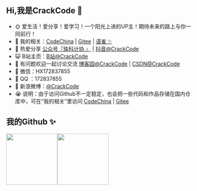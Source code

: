 ## Hi,我是CrackCode 💩

- 🌞 爱生活！爱分享！爱学习！一个阳光上进的UP主！期待未来的路上与你一同前行！
- 🏡 我的相关：<a href="https://codechina.csdn.net/HXBest" target="_blank">CodeChina</a> | <a href="https://gitee.com/hexiang_home" target="_blank">Gitee</a> | <a href="https://www.yuque.com/hexiang_home" target="_blank">语雀 ✨</a>
- 🌱 热爱分享 <a href="#" target="_blank">公众号『珠科计协 』</a> | <a href="#" target="_blank"> 抖音@CrackCode</a>
- 😺 B站主页：<a href="https://space.bilibili.com/495642569" target="_blank">B站@CrackCode</a>
- 🤔 有问题欢迎一起讨论交流 <a href="https://www.cnblogs.com/He-Xiang-best/" target="_blank">博客园@CrackCode</a> | <a href="https://blog.csdn.net/HXBest" target="_blank">CSDN@CrackCode</a>
- 💬 微信：HX172837855
- 🐧  QQ ：172837855 
- 🌊 新浪微博：<a href="https://weibo.com/7189812208/profile?topnav=1&wvr=6&is_all=1" target="_blank">@CrackCode</a>
- 😭 说明：由于访问Github不一定稳定，也会把一些代码和作品存储在国内仓库中，可在“我的相关”里访问 <a href="https://codechina.csdn.net/HXBest" target="_blank">CodeChina</a> | <a href="https://gitee.com/hexiang_home" target="_blank">Gitee</a>

## 我的Github ✨

<img align="" height="137px" src="https://github-readme-stats.vercel.app/api?username=He-Xiang-best&hide_title=true&hide_border=true&show_icons=true&include_all_commits=true&line_height=21&bg_color=0,EC6C6C,FFD479,FFFC79,73FA79&theme=graywhite&locale=cn" /><img align="" height="137px" src="https://github-readme-stats.vercel.app/api/top-langs/?username=He-Xiang-best&hide_title=true&hide_border=true&layout=compact&bg_color=0,73FA79,73FDFF,D783FF&theme=graywhite&locale=cn" />

<!--
<img align="" height="137px" src="https://github-readme-stats.vercel.app/api?username=He-Xiang-best&hide_title=true&hide_border=true&show_icons=true&include_all_commits=true&line_height=21&bg_color=0,EC6C6C,FFD479,FFFC79,73FA79&theme=graywhite&locale=cn" /><img align="" height="137px" src="https://github-readme-stats.vercel.app/api/top-langs/?username=He-Xiang-best&hide_title=true&hide_border=true&layout=compact&bg_color=0,73FA79,73FDFF,D783FF&theme=graywhite&locale=cn" />
<img align="" height="137px" src="https://github-readme-stats.vercel.app/api?username=liyupi&hide_title=true&hide_border=true&show_icons=true&include_all_commits=true&line_height=21&bg_color=0,EC6C6C,FFD479,FFFC79,73FA79&theme=graywhite&locale=cn" /><img align="" height="137px" src="https://github-readme-stats.vercel.app/api/top-langs/?username=liyupi&hide_title=true&hide_border=true&layout=compact&bg_color=0,73FA79,73FDFF,D783FF&theme=graywhite&locale=cn" />
-->


